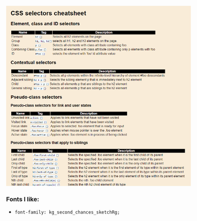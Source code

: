 ![CSS cheatsheet](./imgs/CSS_cheatSheet.png)

### Fonts I like:

- `font-family: kg_second_chances_sketchRg;`